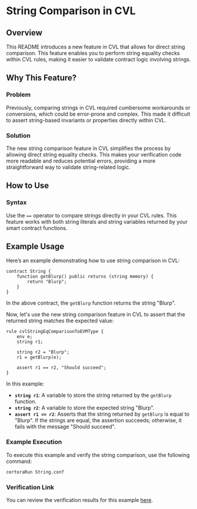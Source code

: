 # String Comparison in CVL

## Overview

This README introduces a new feature in CVL that allows for direct string comparison. This feature enables you to perform string equality checks within CVL rules, making it easier to validate contract logic involving strings.

## Why This Feature?

### Problem

Previously, comparing strings in CVL required cumbersome workarounds or conversions, which could be error-prone and complex. This made it difficult to assert string-based invariants or properties directly within CVL.

### Solution

The new string comparison feature in CVL simplifies the process by allowing direct string equality checks. This makes your verification code more readable and reduces potential errors, providing a more straightforward way to validate string-related logic.

## How to Use

### Syntax

Use the `==` operator to compare strings directly in your CVL rules. This feature works with both string literals and string variables returned by your smart contract functions.

## Example Usage

Here’s an example demonstrating how to use string comparison in CVL:

```solidity
contract String {
    function getBlurp() public returns (string memory) {
        return "Blurp";
    }
}
```

In the above contract, the `getBlurp` function returns the string "Blurp".

Now, let's use the new string comparison feature in CVL to assert that the returned string matches the expected value:

```cvl
rule cvlStringEqComparisonToEVMType {
    env e;
    string r1;

    string r2 = "Blurp";
    r1 = getBlurp(e);

    assert r1 == r2, "Should succeed";
}
```

In this example:

- **`string r1`**: A variable to store the string returned by the `getBlurp` function.
- **`string r2`**: A variable to store the expected string "Blurp".
- **`assert r1 == r2`**: Asserts that the string returned by `getBlurp` is equal to "Blurp". If the strings are equal, the assertion succeeds; otherwise, it fails with the message "Should succeed".

### Example Execution

To execute this example and verify the string comparison, use the following command:

```bash
certoraRun String.conf
```

### Verification Link

You can review the verification results for this example [here](https://prover.certora.com/output/1512/f072c50b7bc94e0f8b987fcbfc09baa9?anonymousKey=2c2dc74a750e240f621a81f46ab0ad1bbbcca7f0).